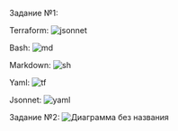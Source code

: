 Задание №1:

Terraform:
![jsonnet](https://user-images.githubusercontent.com/60747760/138484699-01e48a69-8153-4331-ab1e-29e2b500105c.jpg)

Bash:
![md](https://user-images.githubusercontent.com/60747760/138484704-7c8405d3-6eb4-439d-a23b-f2a7f62a5f7b.jpg)

Markdown:
![sh](https://user-images.githubusercontent.com/60747760/138484705-70cabc4e-798d-43fb-9702-8ac05955677b.jpg)

Yaml:
![tf](https://user-images.githubusercontent.com/60747760/138484708-9b5ff1a4-343d-4044-89c9-831b7ed422c7.jpg)

Jsonnet:
![yaml](https://user-images.githubusercontent.com/60747760/138484709-05aae20e-b2ec-4d31-9017-e2abb2b20a71.jpg)


Задание №2:
![Диаграмма без названия](https://user-images.githubusercontent.com/60747760/138723818-571e14ea-632d-4f0b-b722-957fba8fcf7b.png)
